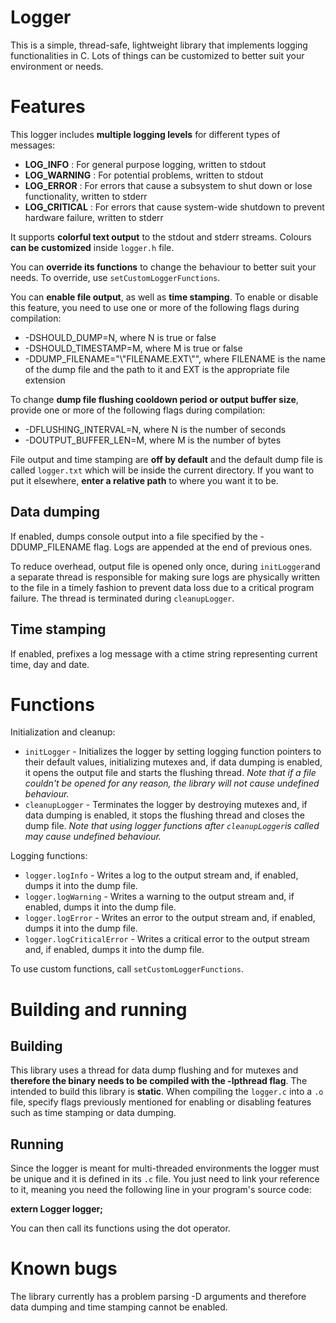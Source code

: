 ﻿# Logger

This is a simple, thread-safe, lightweight library that implements logging functionalities in C. Lots of things can be customized to better suit your environment or needs.

# Features
This logger includes **multiple logging levels** for different types of messages:
* **LOG_INFO** : For general purpose logging, written to stdout
* **LOG_WARNING** : For potential problems, written to stdout
* **LOG_ERROR** : For errors that cause a subsystem to shut down or lose functionality, written to stderr
* **LOG_CRITICAL** : For errors that cause system-wide shutdown to prevent hardware failure, written to stderr

It supports **colorful text output** to the stdout and stderr streams. Colours **can be customized** inside `logger.h` file.

You can **override its functions** to change the behaviour to better suit your needs. To override, use `setCustomLoggerFunctions`.

You can **enable file output**, as well as **time stamping**. To enable or disable this feature, you need to use one or more of the following flags during compilation:
* -DSHOULD_DUMP=N, where N is true or false
* -DSHOULD_TIMESTAMP=M, where M is true or false
* -DDUMP_FILENAME="\\"FILENAME.EXT\\"", where FILENAME is the name of the dump file and the path to it and EXT is the appropriate file extension

To change **dump file flushing cooldown period or output buffer size**, provide one or more of the following flags during compilation:
* -DFLUSHING_INTERVAL=N, where N is the number of seconds
* -DOUTPUT_BUFFER_LEN=M, where M is the number of bytes
 
File output and time stamping are **off by default** and the default dump file is called `logger.txt` which will be inside the current directory. If you want to put it elsewhere, **enter a relative path** to where you want it to be.





## Data dumping

If enabled, dumps console output into a file specified by the -DDUMP_FILENAME flag. Logs are appended at the end of previous ones.

To reduce overhead, output file is opened only once, during `initLogger`and a separate thread is responsible for making sure logs are physically written to the file in a timely fashion to prevent data loss due to a critical program failure. The thread is terminated during `cleanupLogger`.

## Time stamping

If enabled, prefixes a log message with a ctime string representing current time, day and date.

# Functions
Initialization and cleanup:
* `initLogger` - Initializes the logger by setting logging function pointers to their default values, initializing mutexes and, if data dumping is enabled, it opens the output file and starts the flushing thread. *Note that if a file couldn't be opened for any reason, the library will not cause undefined behaviour.*
* `cleanupLogger` - Terminates the logger by destroying mutexes and, if data dumping is enabled, it stops the flushing thread and closes the dump file. *Note that using logger functions after `cleanupLogger`is called may cause undefined behaviour.*

Logging functions:
* `logger.logInfo` - Writes a log to the output stream and, if enabled, dumps it into the dump file.
* `logger.logWarning` - Writes a warning to the output stream and, if enabled, dumps it into the dump file.
* `logger.logError` - Writes an error to the output stream and, if enabled, dumps it into the dump file.
* `logger.logCriticalError` - Writes a critical error to the output stream and, if enabled, dumps it into the dump file.

To use custom functions, call `setCustomLoggerFunctions`.

# Building and running
## Building
This library uses a thread for data dump flushing and for mutexes and **therefore the binary needs to be compiled with the -lpthread flag**. The intended to build this library is **static**. When compiling the `logger.c` into a `.o` file, specify flags previously mentioned for enabling or disabling features such as time stamping or data dumping.

## Running
Since the logger is meant for multi-threaded environments the logger must be unique and it is defined in its `.c` file. You just need to link your reference to it, meaning you need the following line in your program's source code:

**extern Logger logger;**

You can then call its functions using the dot operator.

# Known bugs
The library currently has a problem parsing -D arguments and therefore data dumping and time stamping cannot be enabled.






